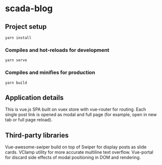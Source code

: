 # scada-blog

## Project setup
```
yarn install
```

### Compiles and hot-reloads for development
```
yarn serve
```

### Compiles and minifies for production
```
yarn build
```

## Application details

This is vue.js SPA built on vuex store with vue-router for routing. Each single post link is opened as modal and full page (for example, open in new tab or full page reload).

## Third-party libraries

Vue-awesome-swiper build on top of Swiper for display posts as slide cards.
VClamp utility for more accurate multiline text overflow.
Vue-portal for discard side effects of modal positioning in DOM and rendering.
